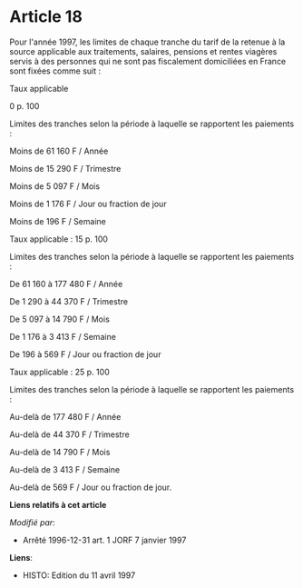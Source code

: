 # Article 18

Pour l'année 1997, les limites de chaque tranche du tarif de la retenue à la source applicable aux traitements, salaires,
pensions et rentes viagères servis à des personnes qui ne sont pas fiscalement domiciliées en France sont fixées comme suit :

Taux applicable

0 p. 100

Limites des tranches selon la période à laquelle se rapportent les paiements :

Moins de 61 160 F / Année

Moins de 15 290 F / Trimestre

Moins de 5 097 F / Mois

Moins de 1 176 F / Jour ou fraction de jour

Moins de 196 F / Semaine

Taux applicable : 15 p. 100

Limites des tranches selon la période à laquelle se rapportent les paiements :

De 61 160 à 177 480 F / Année

De 1 290 à 44 370 F / Trimestre

De 5 097 à 14 790 F / Mois

De 1 176 à 3 413 F / Semaine

De 196 à 569 F / Jour ou fraction de jour

Taux applicable : 25 p. 100

Limites des tranches selon la période à laquelle se rapportent les paiements :

Au-delà de 177 480 F / Année

Au-delà de 44 370 F / Trimestre

Au-delà de 14 790 F / Mois

Au-delà de  3 413 F / Semaine

Au-delà de 569 F / Jour ou fraction de jour.

**Liens relatifs à cet article**

_Modifié par_:

  - Arrêté 1996-12-31 art. 1 JORF 7 janvier 1997

**Liens**:

  - HISTO: Edition du 11 avril 1997
